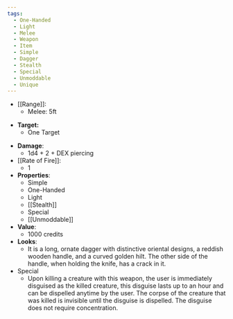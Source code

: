 ```yaml
---
tags:
  - One-Handed
  - Light
  - Melee
  - Weapon
  - Item
  - Simple
  - Dagger
  - Stealth
  - Special
  - Unmoddable
  - Unique
---
```

* [[Range]]:
	* Melee: 5ft
- **Target:**
	- One Target
* __Damage__:
	* 1d4 + 2 + DEX piercing
* [[Rate of Fire]]:
	* 1
* __Properties__:
	* Simple
	* One-Handed
	* Light
	* [[Stealth]]
	* Special
	* [[Unmoddable]]
* **Value**:
	* 1000 credits
* **Looks**:
	* It is a long, ornate dagger with distinctive oriental designs, a reddish wooden handle, and a curved golden hilt. The other side of the handle, when holding the knife, has a crack in it.
* Special
	* Upon killing a creature with this weapon, the user is immediately disguised as the killed creature, this disguise lasts up to an hour and can be dispelled anytime by the user. The corpse of the creature that was killed is invisible until the disguise is dispelled. The disguise does not require concentration. 
